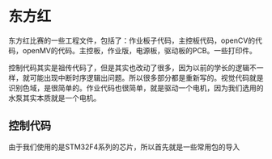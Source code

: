 # 东方红

东方红比赛的一些工程文件，包括了：作业板子代码，主控板代码，openCV的代码，openMV的代码。主控板，作业版，电源板，驱动板的PCB。一些打印件。

控制代码其实是祖传代码了，但是其实也改动了很多，因为以前的学长的逻辑不一样，就可能出现中断时序逻辑出问题。所以很多部分都是重新写的。视觉代码就是识别色域，是很简单的。作业代码也很简单，就是驱动一个电机，因为我们选用的水泵其实本质就是一个电机。

## 控制代码

由于我们使用的是STM32F4系列的芯片，所以首先就是一些常用包的导入



